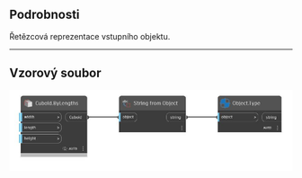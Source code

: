 ## Podrobnosti
Řetězcová reprezentace vstupního objektu.
___
## Vzorový soubor

![String from Object](./CoreNodeModels.FromObject_img.jpg)

